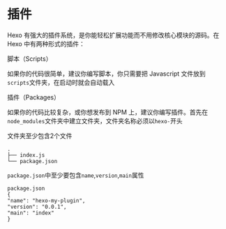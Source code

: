 # 插件

Hexo 有强大的插件系统，是你能轻松扩展功能而不用修改核心模块的源码。在 Hexo 中有两种形式的插件：

脚本（Scripts）

如果你的代码很简单，建议你编写脚本，你只需要把 Javascript 文件放到`scripts`文件夹，在启动时就会自动载入

插件（Packages）

如果你的代码比较复杂，或你想发布到 NPM 上，建议你编写插件。首先在`node_modules`文件夹中建立文件夹，文件夹名称必须以`hexo-`开头

文件夹至少包含2个文件

	.
	├── index.js
	└── package.json

`package.json`中至少要包含`name`,`version`,`main`属性

	package.json
	{
	"name": "hexo-my-plugin",
	"version": "0.0.1",
	"main": "index"
	}